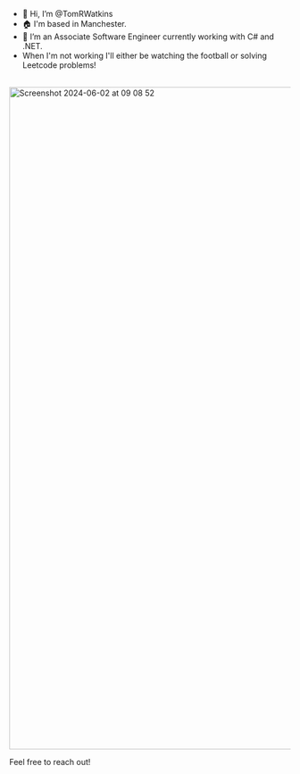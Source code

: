 - 👋 Hi, I’m @TomRWatkins
- :house: I'm based in Manchester.
- 👀 I’m an Associate Software Engineer currently working with C# and .NET.
- When I'm not working I'll either be watching the football or solving Leetcode problems!
<br>
<img width="1187" alt="Screenshot 2024-06-02 at 09 08 52" src="https://github.com/TomRWatkins/TomRWatkins/assets/47918164/59b051c8-8d04-4f80-b6c3-e38299ba5085">

Feel free to reach out!


